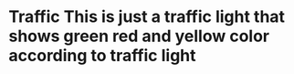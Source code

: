 # Traffic This is just a traffic light that shows green red and yellow color according to traffic light